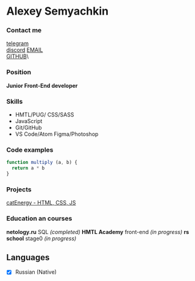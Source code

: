 # Alexey Semyachkin

### Contact me

[telegram](https://t.me/aleksem07)\
[discord](https://discordapp.com/users/658580989295067142)
[EMAIL](aleksem07@gmail.com)\
[GITHUB](https://github.com/aleksem07)\

### Position

**Junior Front-End developer**

### Skills

- HMTL/PUG/ CSS/SASS 
- JavaScript
- Git/GitHub
- VS Code/Atom Figma/Photoshop

### Code examples

```javascript
function multiply (a, b) {
  return a * b
}
```

### Projects

[catEnergy - HTML, CSS, JS](https://github.com/aleksem07/catEnergy)

### Education an courses

**netology.ru** 
SQL *(completed)*
**HMTL Academy** 
front-end *(in progress)*
**rs school** 
stage0 *(in progress)*

## Languages
- [x] Russian (Native) 
